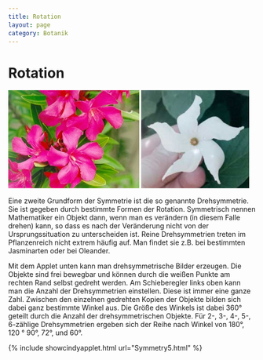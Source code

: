 ```yaml
---
title: Rotation
layout: page
category: Botanik
---
```

# Rotation
![](images/BotanikA2/oleanderX.jpg)
![](images/BotanikA2/JasmineX.png)

Eine zweite Grundform der Symmetrie ist die so genannte Drehsymmetrie. Sie ist gegeben durch bestimmte Formen der Rotation.
Symmetrisch nennen Mathematiker ein Objekt dann, wenn man es verändern (in diesem Falle drehen)
kann, so dass es nach der Veränderung nicht von der Ursprungssituation zu unterscheiden ist.
Reine Drehsymmetrien treten im Pflanzenreich nicht extrem häufig auf. Man findet sie z.B. bei bestimmten Jasminarten oder bei Oleander.

Mit dem Applet unten kann man drehsymmetrische Bilder erzeugen. Die Objekte sind frei bewegbar und können durch die weißen Punkte
am rechten Rand selbst gedreht werden. Am Schieberegler links oben kann man die Anzahl der Drehsymmetrien einstellen.
Diese ist immer eine ganze Zahl. Zwischen den einzelnen gedrehten Kopien der Objekte bilden sich dabei
ganz bestimmte Winkel aus. Die Größe des Winkels ist dabei 360° geteilt durch
die Anzahl der drehsymmetrischen Objekte. Für 2-, 3-, 4-, 5-, 6-zählige Drehsymmetrien ergeben sich der Reihe nach
Winkel von 180°, 120 ° 90°, 72°, und 60°.


{% include showcindyapplet.html url="Symmetry5.html" %}


